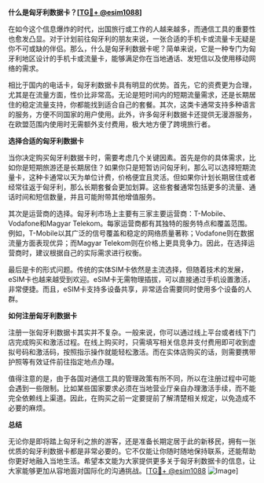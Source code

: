 **什么是匈牙利数据卡？[[TG💪+ @esim1088](https://t.me/s/esim1088)]**

在如今这个信息爆炸的时代，出国旅行或工作的人越来越多，而通信工具的重要性也愈发凸显。对于计划前往匈牙利的朋友来说，一张合适的手机卡或流量卡无疑是你不可或缺的伴侣。那么，什么是匈牙利数据卡呢？简单来说，它是一种专门为匈牙利地区设计的手机卡或流量卡，能够满足你在当地通话、发短信以及使用移动网络的需求。

相比于国内的电话卡，匈牙利数据卡具有明显的优势。首先，它的资费更为合理，尤其是在流量方面，性价比非常高。无论是短时间内的短期流量需求，还是长期居住的稳定流量支持，你都能找到适合自己的套餐。其次，这类卡通常支持多种语言的服务，方便不同国家的用户使用。此外，许多匈牙利数据卡还提供无漫游服务，在欧盟范围内使用时无需额外支付费用，极大地方便了跨境旅行者。

**选择合适的匈牙利数据卡**

当你决定购买匈牙利数据卡时，需要考虑几个关键因素。首先是你的具体需求，比如你是短期旅游还是长期居住？如果你只是短暂访问匈牙利，那么可以选择短期流量卡，这种卡通常以天为单位计费，价格便宜且灵活。但如果你计划长期居住或者经常往返于匈牙利，那么长期套餐会更加划算。这些套餐通常包括更多的流量、通话时间和短信数量，并且可能附带其他增值服务。

其次是运营商的选择。匈牙利市场上主要有三家主要运营商：T-Mobile、Vodafone和Magyar Telekom。每家运营商都有其独特的服务特点和覆盖范围。例如，T-Mobile以其广泛的信号覆盖和稳定的网络质量著称；Vodafone则在数据流量方面表现优异；而Magyar Telekom则在价格上更具竞争力。因此，在选择运营商时，建议根据自己的实际需求进行权衡。

最后是卡的形式问题。传统的实体SIM卡依然是主流选择，但随着技术的发展，eSIM卡也越来越受到欢迎。eSIM卡无需物理插拔，可以直接通过手机设置激活，非常便捷。而且，eSIM卡支持多设备共享，非常适合需要同时使用多个设备的人群。

**如何注册匈牙利数据卡**

注册一张匈牙利数据卡其实并不复杂。一般来说，你可以通过线上平台或者线下门店完成购买和激活过程。在线上购买时，只需填写相关信息并支付费用即可收到虚拟号码和激活码，按照指示操作就能轻松激活。而在实体店购买的话，则需要携带护照等有效证件前往指定地点办理。

值得注意的是，由于各国对通信工具的管理政策有所不同，所以在注册过程中可能会遇到一些限制。比如某些国家要求必须在当地营业厅亲自办理激活手续，而不能完全依赖线上渠道。因此，在购买之前一定要提前了解清楚相关规定，以免造成不必要的麻烦。

**总结**

无论你是即将踏上匈牙利之旅的游客，还是准备长期定居于此的新移民，拥有一张优质的匈牙利数据卡都是非常必要的。它不仅能让你随时随地保持联系，还能帮助你更好地融入当地生活。希望本文能为大家提供更多关于匈牙利数据卡的信息，让大家能够更加从容地面对国际化的沟通挑战。[[TG💪+ @esim1088](https://t.me/s/esim1088) ![Image](https://i.postimg.cc/4NQfJmqS/Snipaste-2025-05-13-00-14-12.png)]